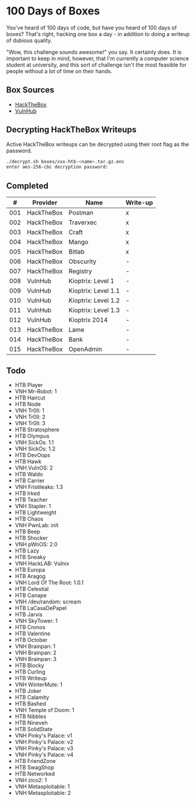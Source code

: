 # 100 Days of Boxes
You've heard of 100 days of code, but have you heard of 100 days of boxes? That's right, hacking
one box a day - in addition to doing a writeup of dubious quality.

"Wow, this challenge sounds awesome!" you say. It certainly does. It is important to keep in mind,
however, that I'm currently a computer science student at university, and this sort of challenge
isn't the most feasible for people without a lot of time on their hands. 

## Box Sources
 * [HackTheBox](https://hackthebox.eu)
 * [VulnHub](https://vulnhub.com)

## Decrypting HackTheBox Writeups
Active HackTheBox writeups can be decrypted using their root flag as the password.
```bash
./decrypt.sh boxes/xxx-htb-<name>.tar.gz.enc
enter aes-256-cbc decryption password:
```

## Completed
 \#  | Provider   | Name                | Write-up
-----|------------|---------------------|---------
 001 | HackTheBox | Postman             | x
 002 | HackTheBox | Traverxec           | x
 003 | HackTheBox | Craft               | x
 004 | HackTheBox | Mango               | x
 005 | HackTheBox | Bitlab              | x
 006 | HackTheBox | Obscurity           | -
 007 | HackTheBox | Registry            | -
 008 | VulnHub    | Kioptrix: Level 1   | -
 009 | VulnHub    | Kioptrix: Level 1.1 | -
 010 | VulnHub    | Kioptrix: Level 1.2 | -
 011 | VulnHub    | Kioptrix: Level 1.3 | -
 012 | VulnHub    | Kioptrix 2014       | -
 013 | HackTheBox | Lame                | -
 014 | HackTheBox | Bank                | -
 015 | HackTheBox | OpenAdmin           | -

## Todo
 - HTB Player
 - VNH Mr-Robot: 1
 - HTB Haircut
 - HTB Node
 - VNH Tr0ll: 1
 - VNH Tr0ll: 2
 - VNH Tr0ll: 3
 - HTB Stratosphere
 - HTB Olympus
 - VNH SickOs: 1.1
 - VNH SickOs: 1.2
 - HTB DevOops
 - HTB Hawk
 - VNH VulnOS: 2
 - HTB Waldo
 - HTB Carrier
 - VNH Fristileaks: 1.3
 - HTB Irked
 - HTB Teacher 
 - VNH Stapler: 1
 - HTB Lightweight
 - HTB Chaos
 - VNH PwnLab: init 
 - HTB Beep
 - HTB Shocker
 - VNH pWnOS: 2.0
 - HTB Lazy
 - HTB Sneaky
 - VNH HackLAB: Vulnix
 - HTB Europa
 - HTB Aragog
 - VNH Lord Of The Root: 1.0.1
 - HTB Celestial
 - HTB Canape
 - VNH /dev/random: scream
 - HTB LaCasaDePapel
 - HTB Jarvis
 - VNH SkyTower: 1
 - HTB Cronos
 - HTB Valentine
 - HTB October
 - VNH Brainpan: 1 
 - VNH Brainpan: 2
 - VNH Brainpan: 3
 - HTB Blocky
 - HTB Curling
 - HTB Writeup
 - VNH WinterMute: 1
 - HTB Joker
 - HTB Calamity
 - HTB Bashed
 - VNH Temple of Doom: 1
 - HTB Nibbles
 - HTB Nineveh
 - HTB SolidState
 - VNH Pinky's Palace: v1
 - VNH Pinky's Palace: v2
 - VNH Pinky's Palace: v3
 - VNH Pinky's Palace: v4
 - HTB FriendZone 
 - HTB SwagShop
 - HTB Networked 
 - VNH zico2: 1 
 - VNH Metasploitable: 1
 - VNH Metasploitable: 2
